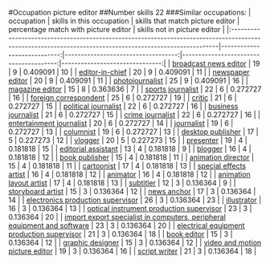 #Occupation picture editor
##Number skills 22
###Similar occupations:
| occupation                                                                                                                                              |   skills in this occupation |   skills that match picture editor |   percentage match with picture editor |   skills not in picture editor |
|:--------------------------------------------------------------------------------------------------------------------------------------------------------|----------------------------:|-----------------------------------:|---------------------------------------:|-------------------------------:|
| [broadcast news editor](broadcast_news_editor.md)                                                                                                       |                          19 |                                  9 |                               0.409091 |                             10 |
| [editor-in-chief](editor-in-chief.md)                                                                                                                   |                          20 |                                  9 |                               0.409091 |                             11 |
| [newspaper editor](newspaper_editor.md)                                                                                                                 |                          20 |                                  9 |                               0.409091 |                             11 |
| [photojournalist](photojournalist.md)                                                                                                                   |                          25 |                                  9 |                               0.409091 |                             16 |
| [magazine editor](magazine_editor.md)                                                                                                                   |                          15 |                                  8 |                               0.363636 |                              7 |
| [sports journalist](sports_journalist.md)                                                                                                               |                          22 |                                  6 |                               0.272727 |                             16 |
| [foreign correspondent](foreign_correspondent.md)                                                                                                       |                          25 |                                  6 |                               0.272727 |                             19 |
| [critic](critic.md)                                                                                                                                     |                          21 |                                  6 |                               0.272727 |                             15 |
| [political journalist](political_journalist.md)                                                                                                         |                          22 |                                  6 |                               0.272727 |                             16 |
| [business journalist](business_journalist.md)                                                                                                           |                          21 |                                  6 |                               0.272727 |                             15 |
| [crime journalist](crime_journalist.md)                                                                                                                 |                          22 |                                  6 |                               0.272727 |                             16 |
| [entertainment journalist](entertainment_journalist.md)                                                                                                 |                          20 |                                  6 |                               0.272727 |                             14 |
| [journalist](journalist.md)                                                                                                                             |                          19 |                                  6 |                               0.272727 |                             13 |
| [columnist](columnist.md)                                                                                                                               |                          19 |                                  6 |                               0.272727 |                             13 |
| [desktop publisher](desktop_publisher.md)                                                                                                               |                          17 |                                  5 |                               0.227273 |                             12 |
| [vlogger](vlogger.md)                                                                                                                                   |                          20 |                                  5 |                               0.227273 |                             15 |
| [presenter](presenter.md)                                                                                                                               |                          19 |                                  4 |                               0.181818 |                             15 |
| [editorial assistant](editorial_assistant.md)                                                                                                           |                          13 |                                  4 |                               0.181818 |                              9 |
| [blogger](blogger.md)                                                                                                                                   |                          16 |                                  4 |                               0.181818 |                             12 |
| [book publisher](book_publisher.md)                                                                                                                     |                          15 |                                  4 |                               0.181818 |                             11 |
| [animation director](animation_director.md)                                                                                                             |                          15 |                                  4 |                               0.181818 |                             11 |
| [cartoonist](cartoonist.md)                                                                                                                             |                          17 |                                  4 |                               0.181818 |                             13 |
| [special effects artist](special_effects_artist.md)                                                                                                     |                          16 |                                  4 |                               0.181818 |                             12 |
| [animator](animator.md)                                                                                                                                 |                          16 |                                  4 |                               0.181818 |                             12 |
| [animation layout artist](animation_layout_artist.md)                                                                                                   |                          17 |                                  4 |                               0.181818 |                             13 |
| [subtitler](subtitler.md)                                                                                                                               |                          12 |                                  3 |                               0.136364 |                              9 |
| [storyboard artist](storyboard_artist.md)                                                                                                               |                          15 |                                  3 |                               0.136364 |                             12 |
| [news anchor](news_anchor.md)                                                                                                                           |                          17 |                                  3 |                               0.136364 |                             14 |
| [electronics production supervisor](electronics_production_supervisor.md)                                                                               |                          26 |                                  3 |                               0.136364 |                             23 |
| [illustrator](illustrator.md)                                                                                                                           |                          16 |                                  3 |                               0.136364 |                             13 |
| [optical instrument production supervisor](optical_instrument_production_supervisor.md)                                                                 |                          23 |                                  3 |                               0.136364 |                             20 |
| [import export specialist in computers, peripheral equipment and software](import_export_specialist_in_computers,_peripheral_equipment_and_software.md) |                          23 |                                  3 |                               0.136364 |                             20 |
| [electrical equipment production supervisor](electrical_equipment_production_supervisor.md)                                                             |                          21 |                                  3 |                               0.136364 |                             18 |
| [book editor](book_editor.md)                                                                                                                           |                          15 |                                  3 |                               0.136364 |                             12 |
| [graphic designer](graphic_designer.md)                                                                                                                 |                          15 |                                  3 |                               0.136364 |                             12 |
| [video and motion picture editor](video_and_motion_picture_editor.md)                                                                                   |                          19 |                                  3 |                               0.136364 |                             16 |
| [script writer](script_writer.md)                                                                                                                       |                          21 |                                  3 |                               0.136364 |                             18 |
